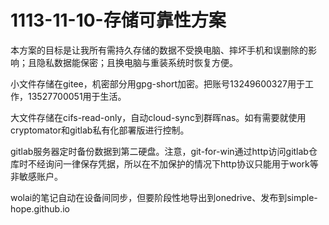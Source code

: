 # 1113-11-10-存储可靠性方案

本方案的目标是让我所有需持久存储的数据不受换电脑、摔坏手机和误删除的影响；且隐私数据能保密；且换电脑与重装系统时恢复方便。

小文件存储在gitee，机密部分用gpg-short加密。把账号13249600327用于工作，13527700051用于生活。

大文件存储在cifs-read-only，自动cloud-sync到群晖nas。如有需要就使用cryptomator和gitlab私有化部署版进行控制。

gitlab服务器定时备份数据到第二硬盘。注意，git-for-win通过http访问gitlab仓库时不经询问一律保存凭据，所以在不加保护的情况下http协议只能用于work等非敏感账户。

wolai的笔记自动在设备间同步，但要阶段性地导出到onedrive、发布到simple-hope.github.io
